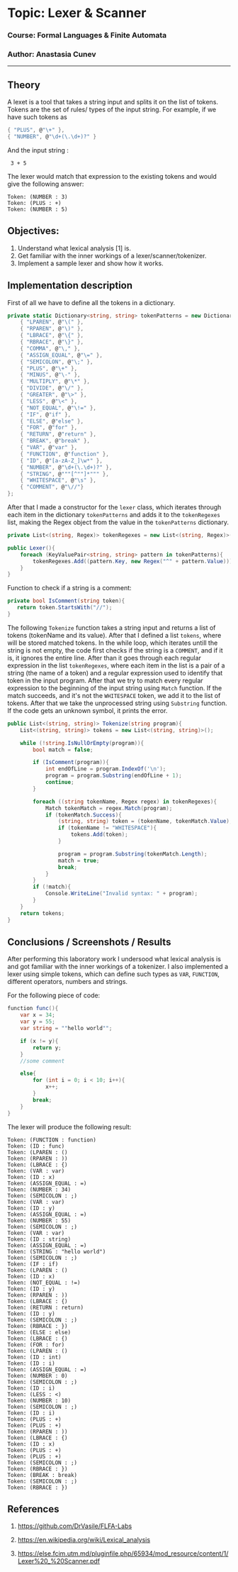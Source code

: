 # Topic: Lexer & Scanner

### Course: Formal Languages & Finite Automata

### Author: Anastasia Cunev

---

## Theory

A lexet is a tool that takes a string input and splits it on the list of tokens. Tokens are the set of rules/ types of the input string.
For example, if we have such tokens as

```c#
{ "PLUS", @"\+" },
{ "NUMBER", @"\d+(\.\d+)?" }
```

And the input string :

` 3 + 5`

The lexer would match that expression to the existing tokens and would give the following answer:

```
Token: (NUMBER : 3)
Token: (PLUS : +)
Token: (NUMBER : 5)
```

## Objectives:

1. Understand what lexical analysis [1] is.
2. Get familiar with the inner workings of a lexer/scanner/tokenizer.
3. Implement a sample lexer and show how it works.

## Implementation description

First of all we have to define all the tokens in a dictionary.

```c#
private static Dictionary<string, string> tokenPatterns = new Dictionary<string, string>(){
    { "LPAREN", @"\(" },
    { "RPAREN", @"\)" },
    { "LBRACE", @"\{" },
    { "RBRACE", @"\}" },
    { "COMMA", @"\," },
    { "ASSIGN_EQUAL", @"\=" },
    { "SEMICOLON", @"\;" },
    { "PLUS", @"\+" },
    { "MINUS", @"\-" },
    { "MULTIPLY", @"\*" },
    { "DIVIDE", @"\/" },
    { "GREATER", @"\>" },
    { "LESS", @"\<" },
    { "NOT_EQUAL", @"\!=" },
    { "IF", @"if" },
    { "ELSE", @"else" },
    { "FOR", @"for" },
    { "RETURN", @"return" },
    { "BREAK", @"break" },
    { "VAR", @"var" },
    { "FUNCTION", @"function" },
    { "ID", @"[a-zA-Z_]\w*" },
    { "NUMBER", @"\d+(\.\d+)?" },
    { "STRING", @"""[^""]*""" },
    { "WHITESPACE", @"\s" },
    { "COMMENT", @"\//"}
};
```

After that I made a constructor for the `lexer` class, which iterates through each item in the dictionary `tokenPatterns` and adds it to the `tokenRegexes` list, making the Regex object from the value in the `tokenPatterns` dictionary.

```c#
private List<(string, Regex)> tokenRegexes = new List<(string, Regex)>();

public Lexer(){
    foreach (KeyValuePair<string, string> pattern in tokenPatterns){
        tokenRegexes.Add((pattern.Key, new Regex("^" + pattern.Value)));
    }
}
```

Function to check if a string is a comment:

```c#
private bool IsComment(string token){
   return token.StartsWith("//");
}
```

The following `Tokenize` function takes a string input and returns a list of tokens (tokenName and its value). After that I defined a list `tokens`, where will be stored matched tokens. In the while loop, which iterates untill the string is not empty, the code first checks if the string is a `COMMENT`, and if it is, it ignores the entire line. After than it goes through each regular expression in the list `tokenRegexes`, where each item in the list is a pair of a string (the name of a token) and a regular expression used to identify that token in the input program. After that we try to match every regular expression to the beginning of the input string using `Match` function. If the match succeeds, and it's not the `WHITESPACE` token, we add it to the list of tokens. After that we take the unprocessed string using `Substring` function. If the code gets an unknown symbol, it prints the error.

```c#
public List<(string, string)> Tokenize(string program){
    List<(string, string)> tokens = new List<(string, string)>();

    while (!string.IsNullOrEmpty(program)){
        bool match = false;

        if (IsComment(program)){
            int endOfLine = program.IndexOf('\n');
            program = program.Substring(endOfLine + 1);
            continue;
        }

        foreach ((string tokenName, Regex regex) in tokenRegexes){
            Match tokenMatch = regex.Match(program);
            if (tokenMatch.Success){
                (string, string) token = (tokenName, tokenMatch.Value);
                if (tokenName != "WHITESPACE"){
                    tokens.Add(token);
                }

                program = program.Substring(tokenMatch.Length);
                match = true;
                break;
            }
        }
        if (!match){
            Console.WriteLine("Invalid syntax: " + program);
        }
    }
    return tokens;
}
```

## Conclusions / Screenshots / Results

After performing this laboratory work I undersood what lexical analysis is and got familiar with the inner workings of a tokenizer. I also implemented a lexer using simple tokens, which can define such types as `VAR`, `FUNCTION`, different operators, numbers and strings.

For the following piece of code:

```c#
function func(){
    var x = 34;
    var y = 55;
    var string = ""hello world"";

    if (x != y){
        return y;
    }
    //some comment

    else{
        for (int i = 0; i < 10; i++){
            x++;
        }
        break;
    }
}
```

The lexer will produce the following result:

```
Token: (FUNCTION : function)
Token: (ID : func)
Token: (LPAREN : ()
Token: (RPAREN : ))
Token: (LBRACE : {)
Token: (VAR : var)
Token: (ID : x)
Token: (ASSIGN_EQUAL : =)
Token: (NUMBER : 34)
Token: (SEMICOLON : ;)
Token: (VAR : var)
Token: (ID : y)
Token: (ASSIGN_EQUAL : =)
Token: (NUMBER : 55)
Token: (SEMICOLON : ;)
Token: (VAR : var)
Token: (ID : string)
Token: (ASSIGN_EQUAL : =)
Token: (STRING : "hello world")
Token: (SEMICOLON : ;)
Token: (IF : if)
Token: (LPAREN : ()
Token: (ID : x)
Token: (NOT_EQUAL : !=)
Token: (ID : y)
Token: (RPAREN : ))
Token: (LBRACE : {)
Token: (RETURN : return)
Token: (ID : y)
Token: (SEMICOLON : ;)
Token: (RBRACE : })
Token: (ELSE : else)
Token: (LBRACE : {)
Token: (FOR : for)
Token: (LPAREN : ()
Token: (ID : int)
Token: (ID : i)
Token: (ASSIGN_EQUAL : =)
Token: (NUMBER : 0)
Token: (SEMICOLON : ;)
Token: (ID : i)
Token: (LESS : <)
Token: (NUMBER : 10)
Token: (SEMICOLON : ;)
Token: (ID : i)
Token: (PLUS : +)
Token: (PLUS : +)
Token: (RPAREN : ))
Token: (LBRACE : {)
Token: (ID : x)
Token: (PLUS : +)
Token: (PLUS : +)
Token: (SEMICOLON : ;)
Token: (RBRACE : })
Token: (BREAK : break)
Token: (SEMICOLON : ;)
Token: (RBRACE : })
```

## References

1. https://github.com/DrVasile/FLFA-Labs

2. https://en.wikipedia.org/wiki/Lexical_analysis

3. https://else.fcim.utm.md/pluginfile.php/65934/mod_resource/content/1/Lexer%20_%20Scanner.pdf
